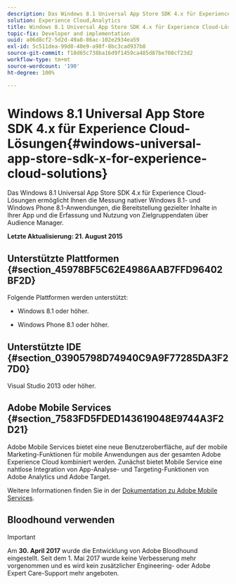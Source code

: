 ```yaml
---
description: Das Windows 8.1 Universal App Store SDK 4.x für Experience Cloud-Lösungen ermöglicht Ihnen die Messung nativer Windows 8.1- und Windows Phone 8.1-Anwendungen, die Bereitstellung gezielter Inhalte in Ihrer App und die Erfassung und Nutzung von Zielgruppendaten über Audience Manager.
solution: Experience Cloud,Analytics
title: Windows 8.1 Universal App Store SDK 4.x für Experience Cloud-Lösungen
topic-fix: Developer and implementation
uuid: a06d8cf2-5d2d-49a8-86ac-102e2934ea59
exl-id: 5c511dea-99d8-40e9-a98f-8bc3cad937b8
source-git-commit: f18d65c738ba16d9f1459ca485d87be708cf23d2
workflow-type: tm+mt
source-wordcount: '190'
ht-degree: 100%

---
```


# Windows 8.1 Universal App Store SDK 4.x für Experience Cloud-Lösungen{#windows-universal-app-store-sdk-x-for-experience-cloud-solutions}

Das Windows 8.1 Universal App Store SDK 4.x für Experience Cloud-Lösungen ermöglicht Ihnen die Messung nativer Windows 8.1- und Windows Phone 8.1-Anwendungen, die Bereitstellung gezielter Inhalte in Ihrer App und die Erfassung und Nutzung von Zielgruppendaten über Audience Manager.

**Letzte Aktualisierung: 21. August 2015**

## Unterstützte Plattformen {#section_45978BF5C62E4986AAB7FFD96402BF2D}

Folgende Plattformen werden unterstützt:

* Windows 8.1 oder höher.

* Windows Phone 8.1 oder höher.

## Unterstützte IDE {#section_03905798D74940C9A9F77285DA3F27D0}

Visual Studio 2013 oder höher.

## Adobe Mobile Services {#section_7583FD5FDED143619048E9744A3F2D21}

Adobe Mobile Services bietet eine neue Benutzeroberfläche, auf der mobile Marketing-Funktionen für mobile Anwendungen aus der gesamten Adobe Experience Cloud kombiniert werden. Zunächst bietet Mobile Service eine nahtlose Integration von App-Analyse- und Targeting-Funktionen von Adobe Analytics und Adobe Target.

Weitere Informationen finden Sie in der [Dokumentation zu Adobe Mobile Services](/help/using/home.md).

## Bloodhound verwenden

>[!IMPORTANT]
>
>Am **30. April 2017** wurde die Entwicklung von Adobe Bloodhound eingestellt. Seit dem 1. Mai 2017 wurde keine Verbesserung mehr vorgenommen und es wird kein zusätzlicher Engineering- oder Adobe Expert Care-Support mehr angeboten.
